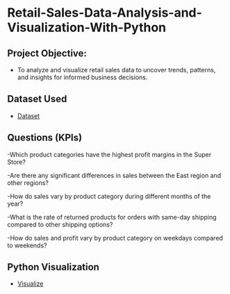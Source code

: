 # Retail-Sales-Data-Analysis-and-Visualization-With-Python

## Project Objective:

- To analyze and visualize retail sales data to uncover trends, patterns, and insights for informed business decisions.

## Dataset Used
- <a href="https://github.com/eshita100/Retail-Sales-Data-Analysis-and-Visualization-With-Python/blob/main/dataset.csv">Dataset</a>

## Questions (KPIs)

-Which product categories have the highest profit margins in the Super Store?


-Are there any significant differences in sales between the East region and other regions?

-How do sales vary by product category during different months of the year?

-What is the rate of returned products for orders with same-day shipping compared to other shipping options?

-How do sales and profit vary by product category on weekdays compared to weekends?

## Python Visualization

- <a href="https://github.com/eshita100/Retail-Sales-Data-Analysis-and-Visualization-With-Python/blob/main/Sales_Analysis_With_Python.ipynb">Visualize</a>

